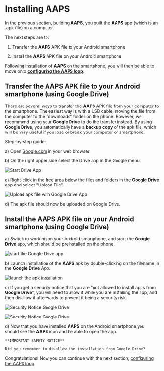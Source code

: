 # Installing AAPS

In the previous section, [building **AAPS**](../building-AAPS.md), you built the **AAPS** app (which is an .apk file) on a computer. 

The next steps are to:

1. Transfer the **AAPS** APK file to your Android smartphone
   
  
2. Install the **AAPS** APK file on your Android smartphone

Following installation of **AAPS** on the smartphone, you will then be able to move onto [**configuring the AAPS loop**](configuring-the-AAPS-loop.md).
   
## Transfer the **AAPS** APK file to your Android smartphone (using Google Drive)

There are several ways to transfer the **AAPS** APK file from your computer to the smartphone. The easiest way is with a USB cable, moving the file from the computer to the "downloads" folder on the phone. However, we recommend using your **Google Drive** to do the transfer instead. By using **Google Drive**, you automatically have a **backup copy** of the apk file, which will be very useful if you lose or break your computer or smartphone.

Step-by-step guide:

a) Open [Google.com](https://www.google.com/) in your web browser.

b) On the right upper side select the Drive app in the Google menu.

![Start Drive App](../images/GoogleDriveInWebbrowser.png)

c) Right-click in the free area below the files and folders in the **Google Drive** app and select "Upload File".

![Upload apk file with Google Drive App](../images/GoogleDriveUploadFile.png)

d) The apk file should now be uploaded on Google Drive.

## Install  the **AAPS** APK file on your Android smartphone (using Google Drive)

a) Switch to working on your Android smartphone, and start the **Google Drive** app, which should be preinstalled on the phone. 

![start the Google Drive app](../images/GoogleDriveMobileAPPLaunch.png)

b) Launch installation of the **AAPS** apk by double-clicking on the filename in the **Google Drive** App.

![launch the apk installation](../images/GoogleDriveMobileUploadedAPK.png)

c) If you get a security notice that you are "not allowed to install apps from **Google Drive**", you will need to allow it while you are installing the app, and then disallow it afterwards to prevent it being a security risk.

![Security Notice Google Drive](../images/GoogleDriveMobileMissingSecuritySetting.png)

![Security Notice Google Drive](../images/GoogleDriveMobileSettingSecuritySetting.png)

d) Now that you have installed **AAPS** on the Android smartphone you should see the **AAPS** icon and be able to open the app. 

```{warning}
**IMPORTANT SAFETY NOTICE**

Did you remember to disallow the installation from Google Drive?

```
Congratulations! Now you can continue with the next section, [configuring the AAPS loop](configuring-the-AAPS-loop.md).
